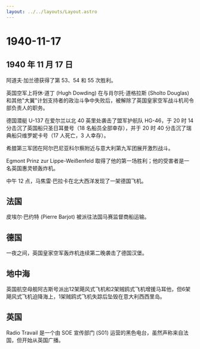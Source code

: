 ```yaml
---
layout: ../../layouts/Layout.astro
---
```


# 1940-11-17

## 1940 年 11 月 17 日

阿道夫·加兰德获得了第 53、54 和 55 次胜利。

英国空军上将休·道丁 (Hugh Dowding) 在与肖尔托·道格拉斯 (Sholto Douglas)
和其他"大翼"计划支持者的政治斗争中失败后，被解除了英国皇家空军战斗机司令部负责人的职务。

德国潜艇 U-137 在爱尔兰以北 40 英里处袭击了盟军护航队 HG-46，于 20 时 14
分击沉了英国船只圣日耳曼号（18 名船员全部幸存），并于 20 时 40
分击沉了瑞典船只维罗妮卡号（17 人死亡，3 人幸存）。

希腊第三军团在阿尔巴尼亚科尔察附近与意大利第九军团展开激烈战斗。

Egmont Prinz zur Lippe-Weißenfeld
取得了他的第一场胜利；他的受害者是一名英国惠灵顿轰炸机。

中午 12 点，马焦雷·巴拉卡在北大西洋发现了一架德国飞机。

## 法国

皮埃尔·巴约特 (Pierre Barjot) 被派往法国马赛监督商船运输。

## 德国

一夜之间，英国皇家空军轰炸机连续第二晚袭击了德国汉堡。

## 地中海

英国航空母舰阿古斯号派出12架飓风式飞机和2架贼鸥式飞机增援马耳他，但6架飓风式飞机迫降海上，1架贼鸥式飞机失踪后坠毁在意大利西西里岛。

## 英国

Radio Travail 是一个由 SOE 宣传部门 (S01)
运营的黑色电台，虽然声称来自法国，但开始从英国广播。